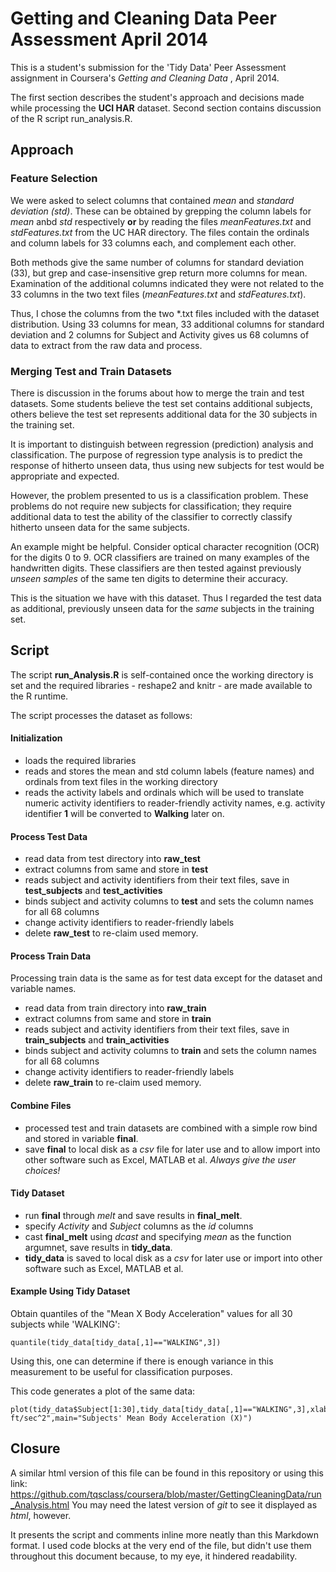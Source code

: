 Getting and Cleaning Data Peer Assessment April 2014
========================================================

This is a student's submission for the 'Tidy Data' Peer Assessment
assignment in Coursera's _Getting and Cleaning Data_ , April 2014.

The first section describes the student's approach and decisions made
while processing the **UCI HAR** dataset. Second section contains
discussion of the R script run_analysis.R. 


Approach
--------------------------------------------------------

### Feature Selection
We were asked to select columns that contained _mean_ and _standard
deviation (std)_.  These can be obtained by grepping the column labels
for _mean_ anbd _std_ respectively __or__ by reading the files
_meanFeatures.txt_ and _stdFeatures.txt_ from the UC HAR directory. The files contain the ordinals
and column labels for 33 columns each, and complement each other.

Both methods give the same number of columns for standard deviation (33),
but grep and case-insensitive grep return more columns for mean.  Examination
of the additional columns indicated they were not related to the 33
columns in the two text files (_meanFeatures.txt_ and _stdFeatures.txt_).

Thus, I chose the columns from the two *.txt files included with the
dataset distribution. Using 33 columns for mean, 33 additional columns
for standard deviation and 2 columns for Subject and Activity gives
us 68 columns of data to extract from the raw data and process.

### Merging Test and Train Datasets
There is discussion in the forums about how to merge the train and test
datasets. Some students believe the test set contains additional subjects,
others believe the test set represents additional data for the
30 subjects in the training set.

It is important to distinguish between regression (prediction) analysis
and classification. The purpose of regression type analysis is to predict
the response of hitherto unseen data, thus using new subjects for test
would be appropriate and expected.

However, the problem presented to us is a classification problem. These
problems do not require new subjects for classification; they require
additional data to test the ability of the classifier to correctly
classify hitherto unseen data for the same subjects.

An example might be helpful. Consider optical character recognition (OCR)
for the digits 0 to 9.  OCR classifiers are trained on many examples of
the handwritten digits.  These classifiers are then tested against
previously _unseen samples_ of the same ten digits to determine their accuracy.

This is the situation we have with this dataset. Thus I regarded the
test data as additional, previously unseen data for the *same* subjects in the training
set.



Script
--------------------------------------------------------
The script **run_Analysis.R** is self-contained once the working
directory is set and the required libraries - reshape2 and knitr - are
made available to the R runtime.

The script processes the dataset as follows:

#### Initialization
* loads the required libraries
* reads and stores the mean and std column labels (feature names) and ordinals from text files in the working directory
* reads the activity labels and ordinals which will be used to translate numeric
activity identifiers to reader-friendly activity names, e.g. activity
identifier **1** will be converted to **Walking** later on.

#### Process Test Data
* read data from test directory into __raw_test__
* extract columns from same and store in __test__
* reads subject and activity identifiers from their text files, save in __test_subjects__
and __test_activities__
* binds subject and activity columns to __test__ and sets the column
names for all 68 columns
* change activity identifiers to reader-friendly labels
* delete __raw_test__ to re-claim used memory.

#### Process Train Data
Processing train data is the same as for test data except for the dataset
and variable names.

* read data from train directory into __raw_train__
* extract columns from same and store in __train__
* reads subject and activity identifiers from their text files, save in __train_subjects__
and __train_activities__
* binds subject and activity columns to __train__ and sets the column
names for all 68 columns
* change activity identifiers to reader-friendly labels
* delete __raw_train__ to re-claim used memory.

#### Combine Files
* processed test and train datasets are combined with a simple row bind
and stored in variable __final__.
* save __final__ to local disk as a _csv_ file for later use and to allow
import into other software such as Excel, MATLAB et al. *Always give the user choices!*

#### Tidy Dataset
* run __final__ through _melt_ and save results in __final_melt__. 
* specify _Activity_ and  _Subject_ columns as the _id_ columns
* cast __final_melt__ using _dcast_ and specifying 
_mean_ as the function argumnet, save results in __tidy_data__.
* __tidy_data__ is saved to local disk as a _csv_ for later use or import into other
software such as Excel, MATLAB et al.

#### Example Using Tidy Dataset

Obtain quantiles of the "Mean X Body Acceleration" values
for all 30 subjects while 'WALKING':     
```
quantile(tidy_data[tidy_data[,1]=="WALKING",3])
```
Using this, one can determine if there is enough variance in this
measurement to be useful for classification purposes.

This code generates a plot of the same data:
```
plot(tidy_data$Subject[1:30],tidy_data[tidy_data[,1]=="WALKING",3],xlab="Subject",ylab="Acceleration, ft/sec^2",main="Subjects' Mean Body Acceleration (X)")
```

Closure
--------------------------------------------------------
A similar html version of this file can be found in this repository or using
this link: https://github.com/tqsclass/coursera/blob/master/GettingCleaningData/run_Analysis.html
You may need the latest version of _git_ to see it displayed as _html_, however.

It presents the script and comments inline more neatly than this
Markdown format.  I used code blocks at the very end of the file, but
didn't use them throughout this document because, to my eye, it
hindered readability.



